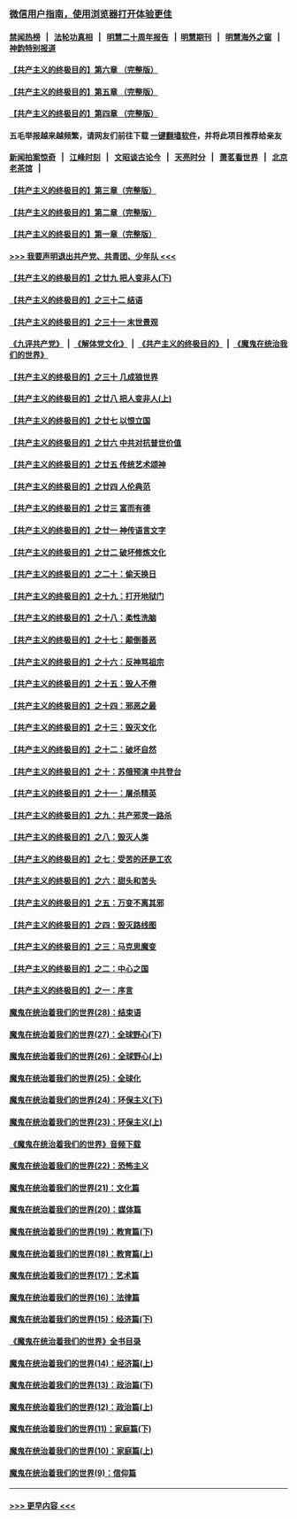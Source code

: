 ### [微信用户指南，使用浏览器打开体验更佳](https://github.com/gfw-breaker/banned-news1/blob/master/indexes/wechat-guide.md?t=0)
#### [禁闻热榜](热点新闻.md?t=0)  &nbsp;&nbsp;|&nbsp;&nbsp; [法轮功真相](https://github.com/gfw-breaker/truth/blob/master/README.md?t=0) &nbsp;&nbsp;|&nbsp;&nbsp; [明慧二十周年报告](https://github.com/gfw-breaker/mh-reports/blob/master/README.md?t=0) &nbsp;&nbsp;|&nbsp;&nbsp;[明慧期刊](https://github.com/gfw-breaker/mh-qikan) &nbsp;&nbsp;|&nbsp;&nbsp; [明慧海外之窗](https://github.com/gfw-breaker/mh-news/blob/master/README.md?t=0) &nbsp;&nbsp;|&nbsp;&nbsp; [神韵特别报道](https://github.com/gfw-breaker/mh-news/blob/master/shenyun.md?t=0)
#### [【共产主义的终极目的】第六章 （完整版）](../pages/nsc422/n11428913.md?t=02161244) 
#### [【共产主义的终极目的】第五章 （完整版）](../pages/nsc422/n11428912.md?t=02161244) 
#### [【共产主义的终极目的】第四章 （完整版）](../pages/nsc422/n11428907.md?t=02161244) 
#### 五毛举报越来越频繁，请网友们前往下载 [一键翻墙软件](https://github.com/gfw-breaker/ssr-accounts)，并将此项目推荐给亲友
#### [新闻拍案惊奇](https://github.com/gfw-breaker/banned-news1/blob/master/pages/link4.md) &nbsp;&nbsp;|&nbsp;&nbsp; [江峰时刻](https://github.com/gfw-breaker/banned-news1/blob/master/pages/link4.md) &nbsp;&nbsp;|&nbsp;&nbsp; [文昭谈古论今](https://github.com/gfw-breaker/banned-news1/blob/master/pages/link4.md) &nbsp;&nbsp;|&nbsp;&nbsp; [天亮时分](https://github.com/gfw-breaker/banned-news1/blob/master/pages/link4.md) &nbsp;&nbsp;|&nbsp;&nbsp; [萧茗看世界](https://github.com/gfw-breaker/banned-news1/blob/master/pages/link4.md) &nbsp;&nbsp;|&nbsp;&nbsp; [北京老茶馆](https://github.com/gfw-breaker/banned-news1/blob/master/pages/link4.md) &nbsp;&nbsp;|&nbsp;&nbsp; 
#### [【共产主义的终极目的】第三章（完整版）](../pages/nsc422/n11428848.md?t=02161244) 
#### [【共产主义的终极目的】第二章（完整版）](../pages/nsc422/n11428831.md?t=02161244) 
#### [【共产主义的终极目的】第一章（完整版）](../pages/nsc422/n11417651.md?t=02161244) 
#### [>>> 我要声明退出共产党、共青团、少年队 <<<](https://github.com/begood0513/goodnews/blob/master/quit/letter.md) 
#### [【共产主义的终极目的】之廿九 把人变非人(下)](../pages/nsc422/n11344140.md?t=02161244) 
#### [【共产主义的终极目的】之三十二 结语](../pages/nsc422/n11360535.md?t=02161244) 
#### [【共产主义的终极目的】之三十一 末世景观](../pages/nsc422/n11351129.md?t=02161244) 
#### [《九评共产党》](https://github.com/begood0513/9ping.md/blob/master/README.md) &nbsp;|&nbsp; [《解体党文化》](../../../../jtdwh.md/blob/master/README.md)  &nbsp;|&nbsp; [《共产主义的终极目的》](../../../../gczydzjmd.md/blob/master/README.md) &nbsp;|&nbsp; [《魔鬼在统治我们的世界》](../../../../mgztzwmdsj.md/blob/master/README.md) 
#### [【共产主义的终极目的】之三十 几成狼世界](../pages/nsc422/n11348280.md?t=02161244) 
#### [【共产主义的终极目的】之廿八 把人变非人(上)](../pages/nsc422/n11340492.md?t=02161244) 
#### [【共产主义的终极目的】之廿七 以恨立国](../pages/nsc422/n11336944.md?t=02161244) 
#### [【共产主义的终极目的】之廿六 中共对抗普世价值](../pages/nsc422/n11324785.md?t=02161244) 
#### [【共产主义的终极目的】之廿五 传统艺术颂神](../pages/nsc422/n11296396.md?t=02161244) 
#### [【共产主义的终极目的】之廿四 人伦典范](../pages/nsc422/n11296397.md?t=02161244) 
#### [【共产主义的终极目的】之廿三 富而有德](../pages/nsc422/n11283598.md?t=02161244) 
#### [【共产主义的终极目的】之廿一 神传语言文字](../pages/nsc422/n11263265.md?t=02161244) 
#### [【共产主义的终极目的】之廿二 破坏修炼文化](../pages/nsc422/n11245728.md?t=02161244) 
#### [【共产主义的终极目的】之二十：偷天换日](../pages/nsc422/n11238846.md?t=02161244) 
#### [【共产主义的终极目的】之十九：打开地狱门](../pages/nsc422/n11206376.md?t=02161244) 
#### [【共产主义的终极目的】之十八：柔性洗脑](../pages/nsc422/n11199994.md?t=02161244) 
#### [【共产主义的终极目的】之十七：颠倒善恶](../pages/nsc422/n11179782.md?t=02161244) 
#### [【共产主义的终极目的】之十六：反神骂祖宗](../pages/nsc422/n11166798.md?t=02161244) 
#### [【共产主义的终极目的】之十五：毁人不倦](../pages/nsc422/n11166792.md?t=02161244) 
#### [【共产主义的终极目的】之十四：邪恶之最](../pages/nsc422/n11150249.md?t=02161244) 
#### [【共产主义的终极目的】之十三：毁灭文化](../pages/nsc422/n11135227.md?t=02161244) 
#### [【共产主义的终极目的】之十二：破坏自然](../pages/nsc422/n11135214.md?t=02161244) 
#### [【共产主义的终极目的】之十：苏俄预演 中共登台](../pages/nsc422/n11118424.md?t=02161244) 
#### [【共产主义的终极目的】之十一：屠杀精英](../pages/nsc422/n11118442.md?t=02161244) 
#### [【共产主义的终极目的】之九：共产邪灵一路杀](../pages/nsc422/n11114139.md?t=02161244) 
#### [【共产主义的终极目的】之八：毁灭人类](../pages/nsc422/n11108503.md?t=02161244) 
#### [【共产主义的终极目的】之七：受苦的还是工农](../pages/nsc422/n11101809.md?t=02161244) 
#### [【共产主义的终极目的】之六：甜头和苦头](../pages/nsc422/n11096971.md?t=02161244) 
#### [【共产主义的终极目的】之五：万变不离其邪](../pages/nsc422/n11091285.md?t=02161244) 
#### [【共产主义的终极目的】之四：毁灭路线图](../pages/nsc422/n11086284.md?t=02161244) 
#### [【共产主义的终极目的】之三：马克思魔变](../pages/nsc422/n11061941.md?t=02161244) 
#### [【共产主义的终极目的】之二：中心之国](../pages/nsc422/n11047728.md?t=02161244) 
#### [【共产主义的终极目的】之一：序言](../pages/nsc422/n11086077.md?t=02161244) 
#### [魔鬼在统治着我们的世界(28)：结束语](../pages/nsc422/n10936246.md?t=02161244) 
#### [魔鬼在统治着我们的世界(27)：全球野心(下)](../pages/nsc422/n10928319.md?t=02161244) 
#### [魔鬼在统治着我们的世界(26)：全球野心(上)](../pages/nsc422/n10900318.md?t=02161244) 
#### [魔鬼在统治着我们的世界(25)：全球化](../pages/nsc422/n10788205.md?t=02161244) 
#### [魔鬼在统治着我们的世界(24)：环保主义(下)](../pages/nsc422/n10695307.md?t=02161244) 
#### [魔鬼在统治着我们的世界(23)：环保主义(上)](../pages/nsc422/n10688613.md?t=02161244) 
#### [《魔鬼在统治着我们的世界》音频下载](../pages/nsc422/n10635553.md?t=02161244) 
#### [魔鬼在统治着我们的世界(22)：恐怖主义](../pages/nsc422/n10614727.md?t=02161244) 
#### [魔鬼在统治着我们的世界(21)：文化篇](../pages/nsc422/n10597706.md?t=02161244) 
#### [魔鬼在统治着我们的世界(20)：媒体篇](../pages/nsc422/n10586579.md?t=02161244) 
#### [魔鬼在统治着我们的世界(19)：教育篇(下)](../pages/nsc422/n10564808.md?t=02161244) 
#### [魔鬼在统治着我们的世界(18)：教育篇(上)](../pages/nsc422/n10526970.md?t=02161244) 
#### [魔鬼在统治着我们的世界(17)：艺术篇](../pages/nsc422/n10499093.md?t=02161244) 
#### [魔鬼在统治着我们的世界(16)：法律篇](../pages/nsc422/n10485969.md?t=02161244) 
#### [魔鬼在统治着我们的世界(15)：经济篇(下)](../pages/nsc422/n10469975.md?t=02161244) 
#### [《魔鬼在统治着我们的世界》全书目录](../pages/nsc422/n10464261.md?t=02161244) 
#### [魔鬼在统治着我们的世界(14)：经济篇(上)](../pages/nsc422/n10457370.md?t=02161244) 
#### [魔鬼在统治着我们的世界(13)：政治篇(下)](../pages/nsc422/n10448270.md?t=02161244) 
#### [魔鬼在统治着我们的世界(12)：政治篇(上)](../pages/nsc422/n10444576.md?t=02161244) 
#### [魔鬼在统治着我们的世界(11)：家庭篇(下)](../pages/nsc422/n10440961.md?t=02161244) 
#### [魔鬼在统治着我们的世界(10)：家庭篇(上)](../pages/nsc422/n10435448.md?t=02161244) 
#### [魔鬼在统治着我们的世界(9)：信仰篇](../pages/nsc422/n10432159.md?t=02161244) 

----
#### [ >>> 更早内容 <<< ](../indexes/nsc422-earlier.md)
